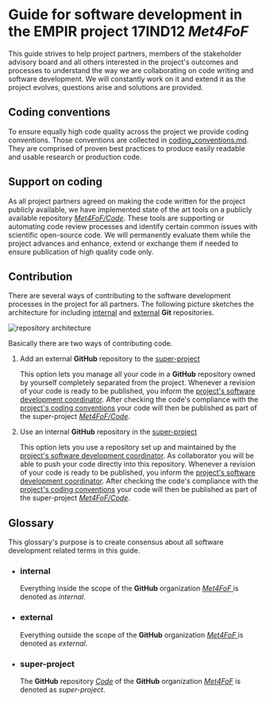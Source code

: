 # Guide for software development in the EMPIR project 17IND12 ***Met4FoF***

This guide strives to help project partners, members of the stakeholder
advisory board and all others interested in the project's outcomes and processes
to understand the way we are collaborating on code writing and software
development. We will constantly work on it and extend it as the project evolves,
questions arise and solutions are provided.

## Coding conventions

To ensure equally high code quality across the project we provide coding
conventions. Those conventions are collected in
[coding_conventions.md](coding_conventions.md). They are comprised of proven best
practices to produce easily readable and usable research or production code.

## Support on coding

As all project partners agreed on making the code written for the project
publicly available, we have implemented state of the art tools on a publicly
available repository [*Met4FoF/Code*](../README.md). These tools are supporting
or automating code review processes and identify certain common issues with
scientific open-source code. We will permanently evaluate them while the project
advances and enhance, extend or exchange them if needed to ensure publication of
high quality code only.  

## Contribution

There are several ways of contributing to the software development processes in
the project for all partners. The following picture sketches the architecture
for including [internal](#internal) and [external](#external) **Git**
repositories.

![repository architecture](./images/Met4FoF_Code_architecture.png)

Basically there are two ways of contributing code.

1.  Add an external **GitHub** repository to the [super-project](#super-project)

    This option lets you manage all your code in a **GitHub** repository owned
    by yourself completely separated from the project. Whenever a revision of
    your code is ready to be published, you inform the [project's software
    development coordinator](https://github.com/BjoernLudwigPTB). After checking
    the code's compliance with the
    [project's coding conventions](coding_conventions.md) your code will then be
    published as part of the super-project [*Met4FoF/Code*](../README.md).

1.  Use an internal **GitHub** repository in the [super-project](#super-project)

    This option lets you use a repository set up and maintained by the
    [project's software development coordinator](https://github.com/BjoernLudwigPTB).
    As collaborator you will be able to push your code directly into this repository.
    Whenever a revision of your code is ready to be published, you inform the
    [project's software development coordinator](https://github.com/BjoernLudwigPTB).
    After checking the code's compliance with the
    [project's coding conventions](coding_conventions.md) your code will then be
    published as part of the super-project [*Met4FoF/Code*](../README.md).

## Glossary

This glossary's purpose is to create consensus about all software development
related terms in this guide.

*   ### internal
    Everything inside the scope of the **GitHub** organization [*Met4FoF*
    ](https://github.com/Met4FoF) is denoted as *internal*.

*   ### external
    Everything outside the scope of the **GitHub** organization [*Met4FoF*
    ](https://github.com/Met4FoF) is denoted as *external*.

*   ### super-project
    The **GitHub** repository [*Code*](../README.md) of the
    **GitHub** organization [*Met4FoF*](https://github.com/Met4FoF) is denoted as
    *super-project*.
